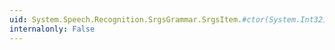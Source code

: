 ```yaml
---
uid: System.Speech.Recognition.SrgsGrammar.SrgsItem.#ctor(System.Int32)
internalonly: False
---
```

